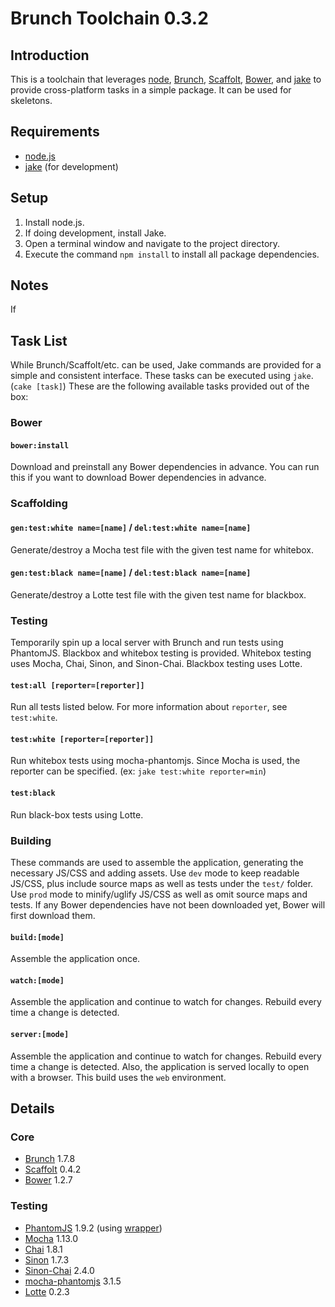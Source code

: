 # Brunch Toolchain 0.3.2


## Introduction

This is a toolchain that leverages [node](http://nodejs.org), [Brunch](http://brunch.io), [Scaffolt](https://github.com/paulmillr/scaffolt), [Bower](http://bower.io/), and [jake](https://github.com/mde/jake) to provide cross-platform tasks in a simple package. It can be used for skeletons.


## Requirements
* [node.js](http://nodejs.org)
* [jake](https://github.com/mde/jake#installing-with-npm) (for development)


## Setup

1. Install node.js.
2. If doing development, install Jake.
3. Open a terminal window and navigate to the project directory.
4. Execute the command `npm install` to install all package dependencies.


## Notes
If 


## Task List
While Brunch/Scaffolt/etc. can be used, Jake commands are provided for a simple and consistent interface. These tasks can be executed using `jake`. (`cake [task]`) These are the following available tasks provided out of the box:

### Bower

#### `bower:install`
Download and preinstall any Bower dependencies in advance. You can run this if you want to download Bower dependencies in advance.

### Scaffolding

#### `gen:test:white name=[name]` / `del:test:white name=[name]`
Generate/destroy a Mocha test file with the given test name for whitebox.

#### `gen:test:black name=[name]` / `del:test:black name=[name]`
Generate/destroy a Lotte test file with the given test name for blackbox.

### Testing
Temporarily spin up a local server with Brunch and run tests using PhantomJS. Blackbox and whitebox testing is provided. Whitebox testing uses Mocha, Chai, Sinon, and Sinon-Chai. Blackbox testing uses Lotte.

#### `test:all [reporter=[reporter]]`
Run all tests listed below. For more information about `reporter`, see `test:white`.

#### `test:white [reporter=[reporter]]`
Run whitebox tests using mocha-phantomjs. Since Mocha is used, the reporter can be specified. (ex: `jake test:white reporter=min`)

#### `test:black`
Run black-box tests using Lotte.

### Building
These commands are used to assemble the application, generating the necessary JS/CSS and adding assets. Use `dev` mode to keep readable JS/CSS, plus include source maps as well as tests under the `test/` folder. Use `prod` mode to minify/uglify JS/CSS as well as omit source maps and tests. If any Bower dependencies have not been downloaded yet, Bower will first download them.

#### `build:[mode]`
Assemble the application once.

#### `watch:[mode]`
Assemble the application and continue to watch for changes. Rebuild every time a change is detected.

#### `server:[mode]`
Assemble the application and continue to watch for changes. Rebuild every time a change is detected. Also, the application is served locally to open with a browser. This build uses the `web` environment.


## Details

### Core
* [Brunch](http://brunch.io) 1.7.8
* [Scaffolt](https://github.com/paulmillr/scaffolt) 0.4.2
* [Bower](http://bower.io/) 1.2.7

### Testing
* [PhantomJS](http://phantomjs.org/) 1.9.2 (using [wrapper](https://github.com/Obvious/phantomjs))
* [Mocha](http://visionmedia.github.com/mocha/) 1.13.0
* [Chai](http://chaijs.com/) 1.8.1
* [Sinon](http://sinonjs.org/) 1.7.3
* [Sinon-Chai](https://github.com/domenic/sinon-chai) 2.4.0
* [mocha-phantomjs](http://metaskills.net/mocha-phantomjs/) 3.1.5
* [Lotte](https://github.com/StanAngeloff/lotte) 0.2.3